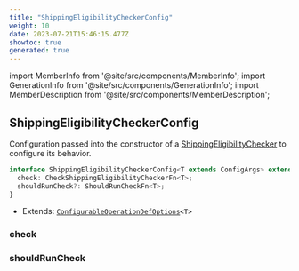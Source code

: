 ```yaml
---
title: "ShippingEligibilityCheckerConfig"
weight: 10
date: 2023-07-21T15:46:15.477Z
showtoc: true
generated: true
---
```

<!-- This file was generated from the Vendure source. Do not modify. Instead, re-run the "docs:build" script -->
import MemberInfo from '@site/src/components/MemberInfo';
import GenerationInfo from '@site/src/components/GenerationInfo';
import MemberDescription from '@site/src/components/MemberDescription';


## ShippingEligibilityCheckerConfig

<GenerationInfo sourceFile="packages/core/src/config/shipping-method/shipping-eligibility-checker.ts" sourceLine="22" packageName="@vendure/core" />

Configuration passed into the constructor of a <a href='/reference/typescript-api/shipping/shipping-eligibility-checker#shippingeligibilitychecker'>ShippingEligibilityChecker</a> to
configure its behavior.

```ts title="Signature"
interface ShippingEligibilityCheckerConfig<T extends ConfigArgs> extends ConfigurableOperationDefOptions<T> {
  check: CheckShippingEligibilityCheckerFn<T>;
  shouldRunCheck?: ShouldRunCheckFn<T>;
}
```
* Extends: <code><a href='/reference/typescript-api/configurable-operation-def/configurable-operation-def-options#configurableoperationdefoptions'>ConfigurableOperationDefOptions</a>&#60;T&#62;</code>



<div className="members-wrapper">

### check

<MemberInfo kind="property" type="<a href='/reference/typescript-api/shipping/check-shipping-eligibility-checker-fn#checkshippingeligibilitycheckerfn'>CheckShippingEligibilityCheckerFn</a>&#60;T&#62;"   />


### shouldRunCheck

<MemberInfo kind="property" type="<a href='/reference/typescript-api/shipping/should-run-check-fn#shouldruncheckfn'>ShouldRunCheckFn</a>&#60;T&#62;"   />




</div>
